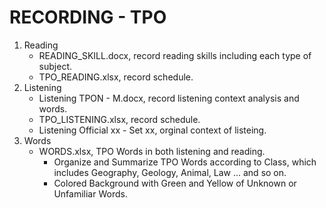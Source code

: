 # RECORDING - TPO
1. Reading 
	- READING_SKILL.docx, record reading skills including each type of subject.
	- TPO_READING.xlsx, record schedule.
2. Listening
	- Listening TPON - M.docx, record listening context analysis and words. 
	- TPO_LISTENING.xlsx, record schedule.
	- Listening Official xx - Set xx, orginal context of listeing.
3. Words
	- WORDS.xlsx, TPO Words in both listening and reading.
		- Organize and Summarize TPO Words according to Class, which includes 
		Geography, Geology, Animal, Law ... and so on.
		- Colored Background with Green and Yellow of Unknown or Unfamiliar Words.